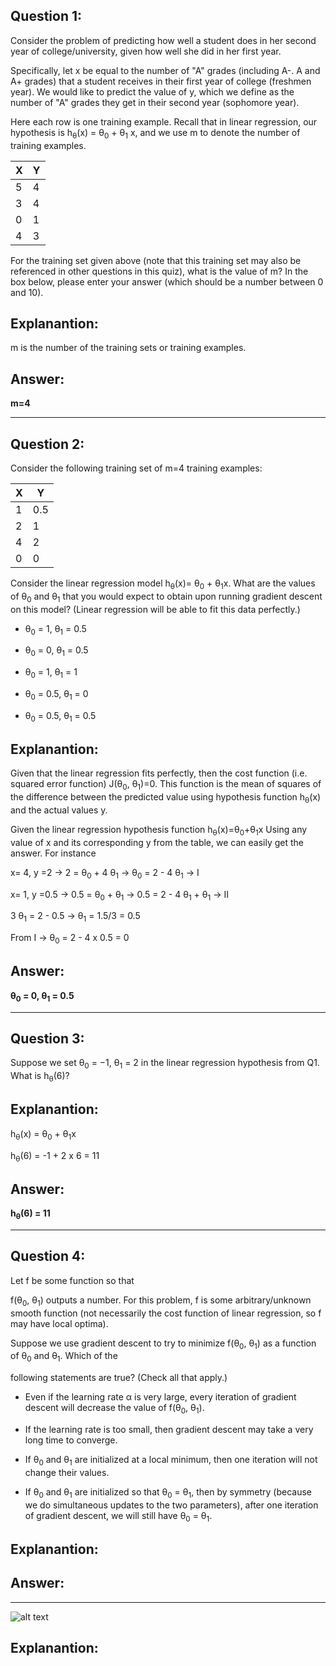 
Question 1:
-----------

Consider the problem of predicting how well a student does in her second year of college/university, given how well she did in her first year.

Specifically, let x be equal to the number of "A" grades (including A-. A and A+ grades) that a student receives in their first year of college (freshmen year). We would like to predict the value of y, which we define as the number of "A" grades they get in their second year (sophomore year).

Here each row is one training example. Recall that in linear regression, our hypothesis is h<sub>θ</sub>(x) = θ<sub>0</sub> + θ<sub>1</sub> x, and we use m to denote the number of training examples.

| X  | Y | 
|----|---| 
| 5  | 4 |
| 3  | 4 |  
| 0  | 1 |  
| 4  | 3 | 


For the training set given above (note that this training set may also be referenced in other questions in this quiz), what is the value of m? In the box below, please enter your answer (which should be a number between 0 and 10).


Explanantion:
--------------

m is the number of the training sets or training examples.

Answer:
------

**m=4**

------------------------------------------------------------------------------------------------

Question 2:
-----------

Consider the following training set of m=4 training examples:

| X  | Y | 
|----|---| 
| 1  |0.5|
| 2  | 1 |  
| 4  | 2 |  
| 0  | 0 | 

Consider the linear regression model h<sub>θ</sub>(x)= θ<sub>0</sub> + θ<sub>1</sub>x. What are the values of θ<sub>0</sub> and θ<sub>1</sub> that you would expect to obtain upon running gradient descent on this model? (Linear regression will be able to fit this data perfectly.)


* θ<sub>0</sub> = 1, θ<sub>1</sub> = 0.5

* θ<sub>0</sub> = 0, θ<sub>1</sub> = 0.5

* θ<sub>0</sub> = 1, θ<sub>1</sub> = 1

* θ<sub>0</sub> = 0.5, θ<sub>1</sub> = 0

* θ<sub>0</sub> = 0.5, θ<sub>1</sub>  = 0.5



Explanantion:
--------------
Given that the linear regression fits perfectly, then the cost function (i.e. squared error function) J(θ<sub>0</sub>, θ<sub>1</sub>)=0. This function is the mean of squares of the difference between the predicted value using hypothesis function h<sub>θ</sub>(x) and the actual values y. 


Given the linear regression hypothesis function h<sub>θ</sub>(x)=θ<sub>0</sub>+θ<sub>1</sub>x
Using any value of x and its corresponding y from the table, we can easily get the answer. For instance

x= 4, y =2   →  2 = θ<sub>0</sub> + 4 θ<sub>1</sub>  →  θ<sub>0</sub> = 2 - 4 θ<sub>1</sub>  → I

x= 1, y =0.5  → 0.5 = θ<sub>0</sub> + θ<sub>1</sub>   →  0.5 = 2 - 4 θ<sub>1</sub> + θ<sub>1</sub> → II


3 θ<sub>1</sub> = 2 - 0.5  → θ<sub>1</sub> = 1.5/3 = 0.5

From I → θ<sub>0</sub> = 2 - 4 x 0.5 = 0



Answer:
------

**θ<sub>0</sub> = 0, θ<sub>1</sub> = 0.5**

------------------------------------------------------------------------------------------------

Question 3:
-----------
Suppose we set θ<sub>0</sub> = −1, θ<sub>1</sub> = 2 in the linear regression hypothesis from Q1. What is h<sub>θ</sub>(6)?


Explanantion:
--------------

h<sub>θ</sub>(x) = θ<sub>0</sub> + θ<sub>1</sub>x

h<sub>θ</sub>(6) = -1 + 2 x 6 = 11

Answer:
------

**h<sub>θ</sub>(6) = 11**

------------------------------------------------------------------------------------------------

Question 4:
-----------
Let f be some function so that

f(θ<sub>0</sub>, θ<sub>1</sub>) outputs a number. For this problem, f is some arbitrary/unknown smooth function (not necessarily the cost function of linear regression, so f may have local optima).

Suppose we use gradient descent to try to minimize f(θ<sub>0</sub>, θ<sub>1</sub>) as a function of θ<sub>0</sub> and θ<sub>1</sub>. Which of the

following statements are true? (Check all that apply.)

* Even if the learning rate α is very large, every iteration of gradient descent will decrease the value of f(θ<sub>0</sub>, θ<sub>1</sub>).

* If the learning rate is too small, then gradient descent may take a very long time to converge.

* If θ<sub>0</sub> and θ<sub>1</sub> are initialized at a local minimum, then one iteration will not change their values.

* If θ<sub>0</sub> and θ<sub>1</sub> are initialized so that θ<sub>0</sub> = θ<sub>1</sub>, then by symmetry (because we do simultaneous updates to the two parameters), after one iteration of gradient descent, we will still have θ<sub>0</sub> = θ<sub>1</sub>.



Explanantion:
--------------

Answer:
------


------------------------------------------------------------------------------------------------

![alt text][Q5]

[Q5]: https://github.com/YasminFathy/Coursera-Machine-Learning-AndrewNg/blob/master/Week1/screenshots/Quiz2_Q5.png


Explanantion:
--------------

